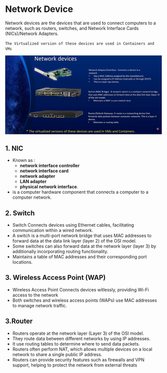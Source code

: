 # Network Device

Network devices are the devices that are used to connect computers to a network, such as routers, switches, and Network Interface Cards (NICs)/Network Adapters.

`The Virtualized version of these devices are used in Containers and VMs`

![alt text](images/network-devices.png)

## 1. **NIC**

- Known as :
  - **network interface controller**
  - **network interface card**
  - **network adapter**
  - **LAN adapter**
  - **physical network interface**.
- is a computer hardware component that connects a computer to a computer network.

## 2. **Switch**

- Switch Connects devices using Ethernet cables, facilitating communication within a wired network.
- A switch is a multi-port network bridge that uses MAC addresses to forward data at the data link layer (layer 2) of the OSI model.
- Some switches can also forward data at the network layer (layer 3) by additionally incorporating routing functionality.
- Maintains a table of MAC addresses and their corresponding port locations.

## 3. **Wireless Access Point (WAP)**

- Wireless Access Point Connects devices witlessly, providing Wi-Fi access to the network
- Both switches and wireless access points (WAPs) use MAC addresses to manage network traffic.

## 3.**Router**

- Routers operate at the network layer (Layer 3) of the OSI model.
- They route data between different networks by using IP addresses.
- It use routing tables to determine where to send data packets.
- Routers often perform NAT, which allows multiple devices on a local network to share a single public IP address.
- Routers can provide security features such as firewalls and VPN support, helping to protect the network from external threats
